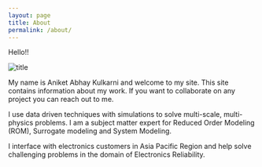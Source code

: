 ```yaml
---
layout: page
title: About
permalink: /about/
---
```


Hello!!

![title](./DSC_0011.jpg)


My name is Aniket Abhay Kulkarni and welcome to my site. This site contains information about my work. If you want to collaborate on any project you can reach out to me.

I use data driven techniques with simulations to solve multi-scale, multi-physics problems. I am a subject matter expert for Reduced Order Modeling (ROM), Surrogate modeling and System Modeling.

I interface with electronics customers in Asia Pacific Region and help solve challenging problems in the domain of Electronics Reliability.
